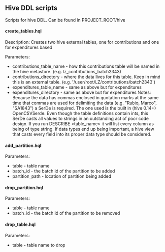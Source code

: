 ## Hive DDL scripts
Scripts for hive DDL. Can be found in PROJECT_ROOT/hive

#### create_tables.hql
Description: Creates two hive external tables, one for contributions and one for expenditures based

Parameters:
* contributions_table_name - how this contributions table will be named in the hive metastore. (e.g. lz_contributions_batch2343)
* contributions_directory - where the data lives for this table. Keep in mind this is an external table. (e.g. '/user/root/LZ/contributions/batch2343')
* expenditures_table_name - same as above but for expenditures
* expenditures_directory - same as above but for expenditures
Notes: Because the data has commas enclosed in quotation marks at the same time that commas are used for delimiting the data (e.g. "Rubio, Marco", "SA1843")
a SerDe is required. The one used is the built in (hive 0.14+) OpenCSVSerde. Even though the table definitions contain ints, this SerDe casts all values
to strings in an outstanding act of poor code design. If you run DESCRIBE <table_name> it will list every column as being of type string. If data types
end up being important, a hive view that casts every field into its proper data type should be considered.

#### add_partition.hql
Parameters:
* table - table name
* batch_id - the batch id of the partition to be added 
* partition_path - location of partition being added

#### drop_partition.hql
Parameters:
* table - table name
* batch_id - the batch id of the partition to be removed

#### drop_table.hql
Parameters:
* table - table name to drop
